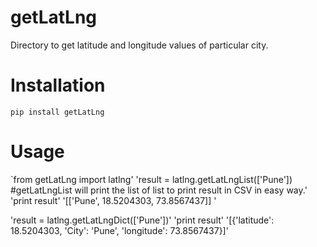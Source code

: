 # getLatLng
Directory to get latitude and longitude values of particular city.

# Installation
`pip install getLatLng`

# Usage 

`from getLatLng import latlng'
'result = latlng.getLatLngList(['Pune']) #getLatLngList will print the list of list to print result in CSV in easy way.'
'print result'
'[['Pune', 18.5204303, 73.8567437]] '

'result = latlng.getLatLngDict(['Pune'])'
'print result'
'[{'latitude': 18.5204303, 'City': 'Pune', 'longitude': 73.8567437}]'
